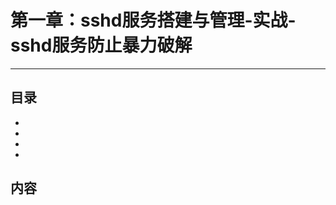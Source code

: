 # 第一章：sshd服务搭建与管理-实战-sshd服务防止暴力破解

---

## 目录

* [](#)
* [](#)
* [](#)
* [](#)

## 内容

### <a href="#" id=""></a>

### <a href="#" id=""></a>

### <a href="#" id=""></a>

### <a href="#" id=""></a>

